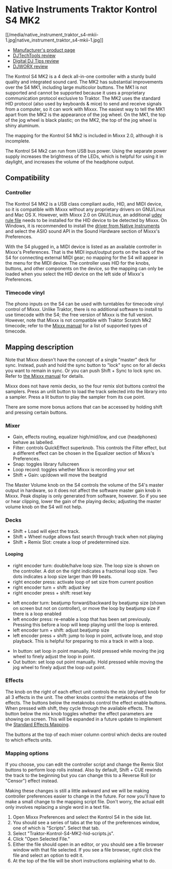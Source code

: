 # Native Instruments Traktor Kontrol S4 MK2

[[/media/native_instrument_traktor_s4-mkii-1.jpg|native\_instrument\_traktor\_s4-mkii-1.jpg]]

  - [Manufacturer's product
    page](https://www.native-instruments.com/en/products/traktor/dj-controllers/traktor-kontrol-s4/)
  - [DJTechTools
    review](http://djtechtools.com/2013/10/22/review-traktor-kontrol-s4-mk2-and-s2-mk2/)
  - [Digital DJ Tips
    review](http://www.digitaldjtips.com/2013/10/review-video-traktor-kontrol-s4-mk2/)
  - [DJWORX
    review](https://djworx.com/review-ni-traktor-kontrol-s4-mk2-dj-controller/)

The Kontrol S4 MK2 is a 4 deck all-in-one controller with a sturdy build
quality and integrated sound card. The MK2 has substantial improvements
over the S4 MK1, including large multicolor buttons. The MK1 is not
supported and cannot be supported because it uses a proprietary
communication protocol exclusive to Traktor. The MK2 uses the standard
HID protocol (also used by keyboards & mice) to send and receive signals
from a computer, so it can work with Mixxx. The easiest way to tell the
MK1 apart from the MK2 is the appearance of the jog wheel. On the MK1,
the top of the jog wheel is black plastic; on the MK2, the top of the
jog wheel is shiny aluminum.

The mapping for the Kontrol S4 Mk2 is included in Mixxx 2.0, although it
is incomplete.

The Kontrol S4 Mk2 can run from USB bus power. Using the separate power
supply increases the brightness of the LEDs, which is helpful for using
it in daylight, and increases the volume of the headphone output.

## Compatibility

### Controller

The Kontrol S4 MK2 is a USB class compliant audio, HID, and MIDI device,
so it is compatible with Mixxx without any proprietary drivers on
GNU/Linux and Mac OS X. However, with Mixxx 2.0 on GNU/Linux, an
additional [udev rule
file](troubleshooting#hid%20and%20usb%20bulk%20controllers%20on%20gnu%20linux)
needs to be installed for the HID device to be detected by Mixxx. On
Windows, it is recommended to install the [driver from Native
Instruments](https://www.native-instruments.com/en/support/downloads/drivers-other-files/)
and select the ASIO sound API in the Sound Hardware section of Mixxx's
Preferences.

With the S4 plugged in, a MIDI device is listed as an available
controller in Mixxx's Preferences. That is the MIDI input/output ports
on the back of the S4 for connecting external MIDI gear; no mapping for
the S4 will appear in the menu for the MIDI device. The controller uses
HID for the knobs, buttons, and other components on the device, so the
mapping can only be loaded when you select the HID device on the left
side of Mixxx's Preferences.

### Timecode vinyl

The phono inputs on the S4 can be used with turntables for timecode
vinyl control of Mixxx. Unlike Traktor, there is no additional software
to install to use timecode with the S4; the free version of Mixxx is the
full version. However, note that Mixxx is not compatible with Traktor
Scratch Mk2 timecode; refer to the [Mixxx
manual](http://mixxx.org/manual/latest/chapters/vinyl_control.html#supported-timecode-media)
for a list of supported types of timecode.

## Mapping description

Note that Mixxx doesn't have the concept of a single "master" deck for
sync. Instead, push and hold the sync button to "lock" sync on for all
decks you want to remain in sync. Or you can push Shift + Sync to lock
sync on. Refer to [the Mixxx
manual](http://www.mixxx.org/manual/2.0/chapters/djing_with_mixxx.html#master-sync)
for details.

Mixxx does not have remix decks, so the four remix slot buttons control
the samplers. Press an unlit button to load the track selected into the
library into a sampler. Press a lit button to play the sampler from its
cue point.

There are some more bonus actions that can be accessed by holding shift
and pressing certain buttons.

### Mixer

  - Gain, effects routing, equalizer high/mid/low, and cue (headphones)
    behave as labelled.
  - Filter: controls QuickEffect superknob. This controls the Filter
    effect, but a different effect can be chosen in the Equalizer
    section of Mixxs's Preferences.
  - Snap: toggles library fullscreen
  - Loop record: toggles whether Mixxx is recording your set
  - Shift + Gain: up/down will move the beatgrid

The Master Volume knob on the S4 controls the volume of the S4's master
output in hardware, so it does not affect the software master gain knob
in Mixxx. Peak display is only generated from software, however. So if
you see or hear clipping, lower the gain of the playing decks; adjusting
the master volume knob on the S4 will not help.

### Decks

  - Shift + Load will eject the track.
  - Shift + Wheel nudge allows fast search through track when not
    playing
  - Shift + Remix Slot: create a loop of predetermined size.

#### Looping

  - right encoder turn: double/halve loop size. The loop size is shown
    on the controller. A dot on the right indicates a fractional loop
    size. Two dots indicates a loop size larger than 99 beats.
  - right encoder press: activate loop of set size from current position
  - right encoder turn + shift: adjust key
  - right encoder press + shift: reset key

<!-- end list -->

  - left encoder turn: beatjump forward/backward by beatjump size (shown
    on screen but not on controller), or move the loop by beatjump size
    if there is a loop enabled
  - left encoder press: re-enable a loop that has been set previously.
    Pressing this before a loop will keep playing until the loop is
    entered.
  - left encoder turn + shift: adjust beatjump size
  - left encoder press + shift: jump to loop in point, activate loop,
    and stop playback. This is helpful for preparing to mix a track in
    with a loop.

<!-- end list -->

  - In button: set loop in point manually. Hold pressed while moving the
    jog wheel to finely adjust the loop in point.
  - Out button: set loop out point manually. Hold pressed while moving
    the jog wheel to finely adjust the loop out point.

### Effects

The knob on the right of each effect unit controls the mix (dry/wet)
knob for all 3 effects in the unit. The other knobs control the
metaknobs of the effects. The buttons below the metaknobs control the
effect enable buttons. When pressed with shift, they cycle through the
available effects. The button below the mix knob toggles whether the
effect parameters are showing on screen. This will be expanded in a
future update to implement the [Standard Effects
Mapping](Standard%20Effects%20Mapping).

The buttons at the top of each mixer column control which decks are
routed to which effects units.

### Mapping options

If you choose, you can edit the controller script and change the Remix
Slot buttons to perform loop rolls instead. Also by default, Shift + CUE
rewinds the track to the beginning but you can change this to a Reverse
Roll (or "Censor") effect instead.

Making these changes is still a little awkward and we will be making
controller preferences easier to change in the future. For now you'll
have to make a small change to the mapping script file. Don't worry, the
actual edit only involves replacing a single word in a text file.

1.  Open Mixxx Preferences and select the Kontrol S4 in the side list.
2.  You should see a series of tabs at the top of the preferences
    window, one of which is "Scripts". Select that tab.
3.  Select "Traktor-Kontrol-S4-MK2-hid-scripts.js". 
4.  Click "Open Selected File."
5.  Either the file should open in an editor, or you should see a file
    browser window with that file selected. If you see a file browser,
    right click the file and select an option to edit it.
6.  At the top of the file will be short instructions explaining what to
    do.
